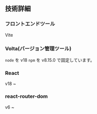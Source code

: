 

## 技術詳細

### フロントエンドツール

Vite

### Volta(バージョン管理ツール)

`node` を v18
`npm` を v8.15.0
で固定しています。

### React

v18 ~

### react-router-dom

v6 ~
